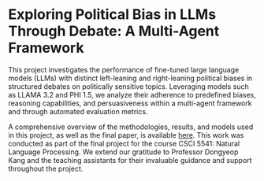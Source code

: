 # Exploring Political Bias in LLMs Through Debate: A Multi-Agent Framework

This project investigates the performance of fine-tuned large language models (LLMs) with distinct left-leaning and right-leaning political biases in structured debates on politically sensitive topics. Leveraging models such as LLAMA 3.2 and PHI 1.5, we analyze their adherence to predefined biases, reasoning capabilities, and persuasiveness within a multi-agent framework and through automated evaluation metrics.

A comprehensive overview of the methodologies, results, and models used in this project, as well as the final paper, is available [here](https://isaac-berlin.github.io/LLM_Model_Bias/). This work was conducted as part of the final project for the course CSCI 5541: Natural Language Processing. We extend our gratitude to Professor Dongyeop Kang and the teaching assistants for their invaluable guidance and support throughout the project.
